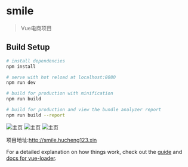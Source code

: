# smile

> Vue电商项目

## Build Setup

``` bash
# install dependencies
npm install

# serve with hot reload at localhost:8080
npm run dev

# build for production with minification
npm run build

# build for production and view the bundle analyzer report
npm run build --report
```

![主页](http://smile.hucheng123.xin/smile1.png)
![主页](http://smile.hucheng123.xin/smile2.png)   ![主页](http://smile.hucheng123.xin/smile3.png)  


项目地址:http://smile.hucheng123.xin


For a detailed explanation on how things work, check out the [guide](http://vuejs-templates.github.io/webpack/) and [docs for vue-loader](http://vuejs.github.io/vue-loader).
